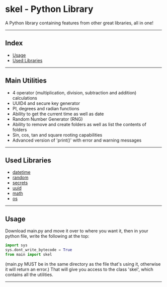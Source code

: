 # skel - Python Library
A Python library containing features from other great libraries, all in one!
___
## Index
* [Usage](#usage)
* [Used Libraries](#used-libraries)
___
## Main Utilities
* 4 operator (multiplication, division, subtraction and addition) calculations
* UUID4 and secure key generator
* PI, degrees and radian functions
* Ability to get the current time as well as date
* Random Number Generator (RNG)
* Ability to remove and create folders as well as list the contents of folders
* Sin, cos, tan and square rooting capabilities
* Advanced version of 'print()' with error and warning messages
___
## Used Libraries
* [datetime](https://docs.python.org/3/library/datetime.html)
* [random](https://docs.python.org/3/library/random.html)
* [secrets](https://docs.python.org/3/library/secrets.html)
* [uuid](https://docs.python.org/3/library/uuid.html)
* [math](https://docs.python.org/3/library/math.html)
* [os](https://docs.python.org/3/library/os.html)
___
## Usage
Download main.py and move it over to where you want it, then in your python file, write the following at the top:
```python
import sys
sys.dont_write_bytecode = True
from main import skel
```
(main.py MUST be in the same directory as the file that's using it, otherwise it will return an error.)
That will give you access to the class 'skel', which contains all the utilities.
___
